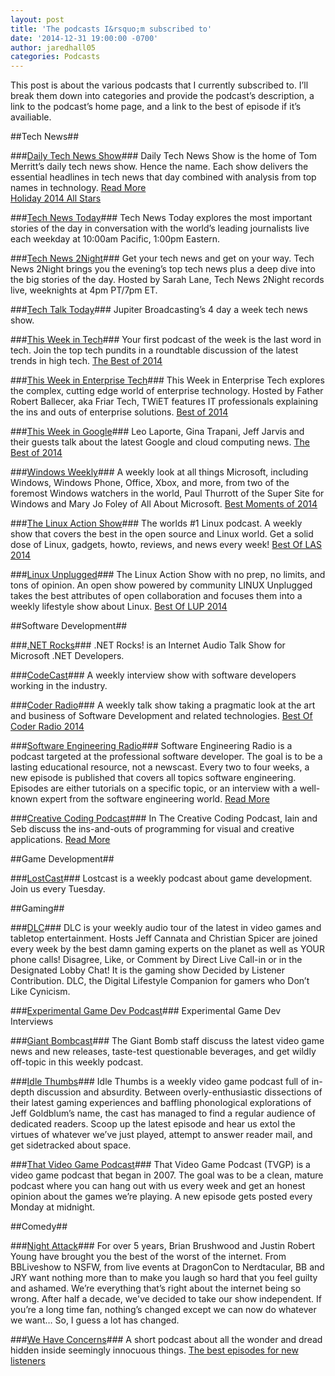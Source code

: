 ```yaml
---
layout: post
title: 'The podcasts I&rsquo;m subscribed to'
date: '2014-12-31 19:00:00 -0700'
author: jaredhall05
categories: Podcasts
---
```


This post is about the various podcasts that I currently subscribed to.
I&rsquo;ll break them down into categories and provide the podcast&rsquo;s description, a link to the podcast&rsquo;s home page, and a link to the best of episode if it&rsquo;s availiable.

##Tech News##

###<a href="http://www.dailytechnewsshow.com/" target="_blank">Daily Tech News Show</a>###
Daily Tech News Show is the home of Tom Merritt&rsquo;s daily tech news show. 
Hence the name. Each show delivers the essential headlines in tech news that day combined with analysis from top names in technology.
<a href="http://www.dailytechnewsshow.com/about/" target="_blank">Read More</a>
<br />
<a href="http://www.dailytechnewsshow.com/dtns-2392-holiday-all-stars/" target="_blank">Holiday 2014 All Stars</a>

###<a href="http://twit.tv/show/tech-news-today" target="_blank">Tech News Today</a>###
Tech News Today explores the most important stories of the day in conversation with the world&rsquo;s leading journalists live each weekday at 10:00am Pacific, 1:00pm Eastern.

###<a href="http://twit.tv/show/tech-news-2night" target="_blank">Tech News 2Night</a>###
Get your tech news and get on your way.
Tech News 2Night brings you the evening&rsquo;s top tech news plus a deep dive into the big stories of the day.
Hosted by Sarah Lane, Tech News 2Night records live, weeknights at 4pm PT/7pm ET.

###<a href="http://www.jupiterbroadcasting.com/show/today/" target="_blank">Tech Talk Today</a>###
Jupiter Broadcasting&rsquo;s 4 day a week tech news show.

###<a href="http://twit.tv/show/this-week-in-tech" target="_blank">This Week in Tech</a>###
Your first podcast of the week is the last word in tech.
Join the top tech pundits in a roundtable discussion of the latest trends in high tech.
<a href="http://twit.tv/show/this-week-in-tech/490" target="_blank">The Best of 2014</a>

###<a href="http://twit.tv/show/this-week-in-enterprise-tech" target="_blank">This Week in Enterprise Tech</a>###
This Week in Enterprise Tech explores the complex, cutting edge world of enterprise technology.
Hosted by Father Robert Ballecer, aka Friar Tech, TWiET features IT professionals explaining the ins and outs of enterprise solutions.
<a href="http://twit.tv/show/this-week-in-enterprise-tech/121" target="_blank">Best of 2014</a>

###<a href="http://twit.tv/show/this-week-in-google" target="_blank">This Week in Google</a>###
Leo Laporte, Gina Trapani, Jeff Jarvis and their guests talk about the latest Google and cloud computing news.
<a href="http://twit.tv/show/this-week-in-google/281" target="_blank">The Best of 2014</a>

###<a href="http://twit.tv/show/windows-weekly" target="_blank">Windows Weekly</a>###
A weekly look at all things Microsoft, including Windows, Windows Phone, Office, Xbox, and more, from two of the foremost Windows watchers in the world, Paul Thurrott of the Super Site for Windows and Mary Jo Foley of All About Microsoft.
<a href="http://twit.tv/show/windows-weekly/394" target="_blank">Best Moments of 2014</a>

###<a href="http://www.jupiterbroadcasting.com/show/linuxactionshow/" target="_blank">The Linux Action Show</a>###
The worlds #1 Linux podcast.
A weekly show that covers the best in the open source and Linux world.
Get a solid dose of Linux, gadgets, howto, reviews, and news every week!
<a href="http://www.jupiterbroadcasting.com/74262/best-of-las-2014-las-344/" target="_blank">Best Of LAS 2014</a>

###<a href="http://www.jupiterbroadcasting.com/show/linuxun/" target="_blank">Linux Unplugged</a>###
The Linux Action Show with no prep, no limits, and tons of opinion.
An open show powered by community LINUX Unplugged takes the best attributes of open collaboration and focuses them into a weekly lifestyle show about Linux.
<a href="http://www.jupiterbroadcasting.com/74372/best-of-lup-2014-lup-72/" target="_blank">Best Of LUP 2014</a>

##Software Development##

###<a href="http://dotnetrocks.com/" target="_blank">.NET Rocks</a>###
.NET Rocks! is an Internet Audio Talk Show for Microsoft .NET Developers.

###<a href="http://codecaststl.com/" target="_blank">CodeCast</a>###
A weekly interview show with software developers working in the industry.

###<a href="http://www.jupiterbroadcasting.com/show/coderradio/" target="_blank">Coder Radio</a>###
A weekly talk show taking a pragmatic look at the art and business of Software Development and related technologies.
<a href="http://www.jupiterbroadcasting.com/74337/best-of-coder-radio-2014-cr-133/" target="_blank">Best Of Coder Radio 2014</a>

###<a href="http://www.se-radio.net/" target="_blank">Software Engineering Radio</a>###
Software Engineering Radio is a podcast targeted at the professional software developer.
The goal is to be a lasting educational resource, not a newscast.
Every two to four weeks, a new episode is published that covers all topics software engineering.
Episodes are either tutorials on a specific topic, or an interview with a well-known expert from the software engineering world.
<a href="http://www.se-radio.net/about-software-engineering-radio/" target="_blank">Read More</a>

###<a href="http://creativecodingpodcast.com/" target="_blank">Creative Coding Podcast</a>###
In The Creative Coding Podcast, Iain and Seb discuss the ins-and-outs of programming for visual and creative applications.
<a href="http://creativecodingpodcast.com/about/" target="_blank">Read More</a>

##Game Development##

###<a href="http://www.lostdecadegames.com/lostcast/" target="_blank">LostCast</a>###
Lostcast is a weekly podcast about game development. Join us every Tuesday.

##Gaming##

###<a href="http://5by5.tv/dlc" target="_blank">DLC</a>###
DLC is your weekly audio tour of the latest in video games and tabletop entertainment.
Hosts Jeff Cannata and Christian Spicer are joined every week by the best damn gaming experts on the planet as well as YOUR phone calls!
Disagree, Like, or Comment by Direct Live Call-in or in the Designated Lobby Chat!
It is the gaming show Decided by Listener Contribution.
DLC, the Digital Lifestyle Companion for gamers who Don&rsquo;t Like Cynicism.

###<a href="http://www.indiegamepod.com/" target="_blank">Experimental Game Dev Podcast</a>###
Experimental Game Dev Interviews

###<a href="http://www.giantbomb.com/podcasts/" target="_blank">Giant Bombcast</a>###
The Giant Bomb staff discuss the latest video game news and new releases, taste-test questionable beverages, and get wildly off-topic in this weekly podcast.

###<a href="https://www.idlethumbs.net/idlethumbs" target="_blank">Idle Thumbs</a>###
Idle Thumbs is a weekly video game podcast full of in-depth discussion and absurdity.
Between overly-enthusiastic dissections of their latest gaming experiences and baffling phonological explorations of Jeff Goldblum&rsquo;s name, the cast has managed to find a regular audience of dedicated readers.
Scoop up the latest episode and hear us extol the virtues of whatever we&rsquo;ve just played, attempt to answer reader mail, and get sidetracked about space.

###<a href="http://tvgp.tv/" target="_blank">That Video Game Podcast</a>###
That Video Game Podcast (TVGP) is a video game podcast that began in 2007.
The goal was to be a clean, mature podcast where you can hang out with us every week and get an honest opinion about the games we&rsquo;re playing.
A new episode gets posted every Monday at midnight.

##Comedy##

###<a href="http://nightattack.tv/" target="_blank">Night Attack</a>###
For over 5 years, Brian Brushwood and Justin Robert Young have brought you the best of the worst of the internet.
From BBLiveshow to NSFW, from live events at DragonCon to Nerdtacular, BB and JRY want nothing more than to make you laugh so hard that you feel guilty and ashamed.
We&rsquo;re everything that&rsquo;s right about the internet being so wrong.
After half a decade, we've decided to take our show independent.
If you&rsquo;re a long time fan, nothing&rsquo;s changed except we can now do whatever we want&hellip;
So, I guess a lot has changed.

###<a href="http://www.wehaveconcerns.com/" target="_blank">We Have Concerns</a>###
A short podcast about all the wonder and dread hidden inside seemingly innocuous things.
<a href="http://www.wehaveconcerns.com/category/newlistener" target="_blank">The best episodes for new listeners</a>